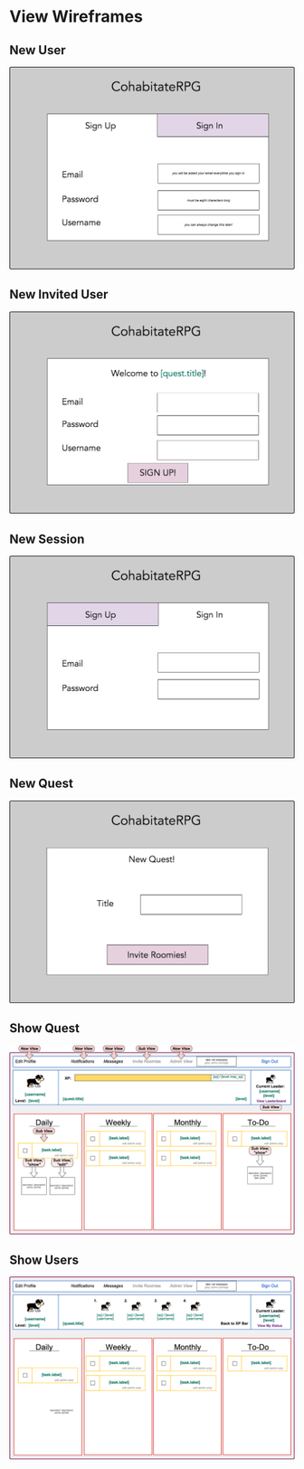 # View Wireframes

## New User
![new-user]

## New Invited User
![invited-user]

## New Session
![new-session]

## New Quest
![new-quest]

## Show Quest
![quest-view]

## Show Users
![show-users]

[quest-view]: ./wireframes/quest_view.png
[new-user]: ./wireframes/new-user.png
[new-session]: ./wireframes/new-session.png
[show-users]: ./wireframes/show-users.png
[new-quest]: ./wireframes/new-quest.png
[invited-user]: ./wireframes/invited-user.png
